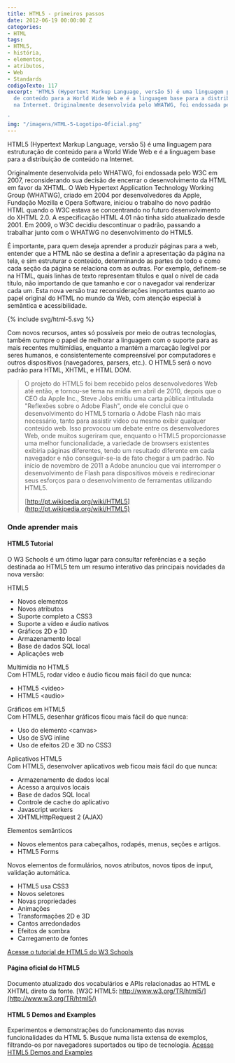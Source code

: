 ```yaml
---
title: HTML5 - primeiros passos
date: 2012-06-19 00:00:00 Z
categories:
- HTML
tags:
- HTML5,
- história,
- elementos,
- atributos,
- Web
- Standards
codigoTexto: 117
excerpt: 'HTML5 (Hypertext Markup Language, versão 5) é uma linguagem para estruturação
  de conteúdo para a World Wide Web e é a linguagem base para a distribuição de conteúdo
  na Internet. Originalmente desenvolvida pelo WHATWG, foi endossada pelo W3C em 2007

'
img: "/imagens/HTML-5-Logotipo-Oficial.png"
---
```


HTML5 (Hypertext Markup Language, versão 5) é uma linguagem para estruturação de conteúdo para a World Wide Web e é a linguagem base para a distribuição de conteúdo na Internet.

Originalmente desenvolvida pelo WHATWG, foi endossada pelo W3C em 2007, reconsiderando sua decisão de encerrar o desenvolvimento da HTML em favor da XHTML. O Web Hypertext Application Technology Working Group (WHATWG), criado em 2004 por desenvolvedores da Apple, Fundação Mozilla e Opera Software, iniciou o trabalho do novo padrão HTML quando o W3C estava se concentrando no futuro desenvolvimento do XHTML 2.0. A especificação HTML 4.01 não tinha sido atualizado desde 2001. Em 2009, o W3C decidiu descontinuar o padrão, passando a trabalhar junto com o WHATWG no desenvolvimento do HTML5.

É importante, para quem deseja aprender a produzir páginas para a web, entender que a HTML não se destina a definir a apresentação da página na tela, e sim estruturar o conteúdo, determinando as partes do todo e como cada seção da página se relaciona com as outras. Por exemplo, definem-se na HTML, quais linhas de texto representam títulos e qual o nível de cada título, não importando de que tamanho e cor o navegador vai renderizar cada um. Esta nova versão traz reconsiderações importantes quanto ao papel original do HTML no mundo da Web, com atenção especial à semântica e acessibilidade.

<div data-grid="center spacing" class="wrapper">
  <div data-cell="1of3">
    {% include svg/html-5.svg %}
  </div>
  <div data-cell="2of3">
    <p>Com novos recursos, antes só possíveis por meio de outras tecnologias, também cumpre o papel de melhorar a linguagem com o suporte para as mais recentes multimídias, enquanto a mantém a marcação legível por seres humanos, e consistentemente compreensível por computadores e outros dispositivos (navegadores, parsers, etc.). O HTML5 será o novo padrão para HTML, XHTML, e HTML DOM.</p>
  </div>
</div>

> O projeto do HTML5 foi bem recebido pelos desenvolvedores Web até então, e tornou-se tema na mídia em abril de 2010, depois que o CEO da Apple Inc., Steve Jobs emitiu uma carta pública intitulada "Reflexões sobre o Adobe Flash", onde ele conclui que o desenvolvimento do HTML5 tornaria o Adobe Flash não mais necessário, tanto para assistir vídeo ou mesmo exibir qualquer conteúdo web. Isso provocou um debate entre os desenvolvedores Web, onde muitos sugeriram que, enquanto o HTML5 proporcionasse uma melhor funcionalidade, a variedade de browsers existentes exibiria páginas diferentes, tendo um resultado diferente em cada navegador e não conseguir-se-ia de fato chegar a um padrão. No início de novembro de 2011 a Adobe anunciou que vai interromper o desenvolvimento de Flash para dispositivos móveis e redirecionar seus esforços para o desenvolvimento de ferramentas utilizando HTML5.
>
> [http://pt.wikipedia.org/wiki/HTML5](http://pt.wikipedia.org/wiki/HTML5)

### Onde aprender mais

#### HTML5 Tutorial

O W3 Schools é um ótimo lugar para consultar referências e a seção destinada ao HTML5 tem um resumo interativo das principais novidades da nova versão:

HTML5
  
  - Novos elementos
  - Novos atributos
  - Suporte completo a CSS3
  - Suporte a vídeo e áudio nativos
  - Gráficos 2D e 3D
  - Armazenamento local
  - Base de dados SQL local
  - Aplicações web
  
Multimídia no HTML5<br>Com HTML5, rodar vídeo e áudio ficou mais fácil do que nunca:
  
  - HTML5 &lt;video>
  - HTML5 &lt;audio>
  
Gráficos em HTML5<br>Com HTML5, desenhar gráficos ficou mais fácil do que nunca:
 
  - Uso do elemento &lt;canvas>
  - Uso de SVG inline
  - Uso de efeitos 2D e 3D no CSS3
  
Aplicativos HTML5<br>Com HTML5, desenvolver aplicativos web ficou mais fácil do que nunca:
  
  - Armazenamento de dados local
  - Acesso a arquivos locais
  - Base de dados SQL local
  - Controle de cache do aplicativo
  - Javascript workers
  - XHTMLHttpRequest 2 (AJAX)
  
Elementos semânticos
  
  - Novos elementos para cabeçalhos, rodapés, menus, seções e artigos.
  - HTML5 Forms
  
Novos elementos de formulários, novos atributos, novos tipos de input, validação automática.
  
  - HTML5 usa CSS3
  - Novos seletores
  - Novas propriedades
  - Animações
  - Transformações 2D e 3D
  - Cantos arredondados
  - Efeitos de sombra
  - Carregamento de fontes
  
[Acesse o tutorial de HTML5 do W3 Schools](http://www.w3schools.com/html/html5_intro.asp)

#### Página oficial do HTML5

Documento atualizado dos vocabulários e APIs relacionadas ao HTML e XHTML direto da fonte.
[W3C HTML5: http://www.w3.org/TR/html5/](http://www.w3.org/TR/html5/)

#### HTML 5 Demos and Examples

Experimentos e demonstrações do funcionamento das novas funcionalidades da HTML 5. Busque numa lista extensa de exemplos, filtrando-os por navegadores suportados ou tipo de tecnologia.
[Acesse HTML5 Demos and Examples](http://html5demos.com/)